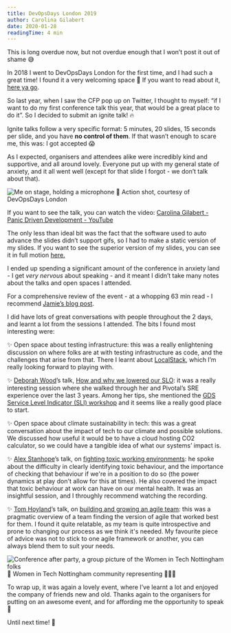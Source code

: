 ```yaml
---
title: DevOpsDays London 2019
author: Carolina Gilabert
date: 2020-01-28
readingTime: 4 min
---
```


This is long overdue now, but not overdue enough that I won’t post it out of shame 😅

In 2018 I went to DevOpsDays London for the first time,  and I had such a great time! I found it a very welcoming space 🙂 If you want to read about it, [here ya go](/blog/devopsdays-london-2018).

So last year, when I saw the CFP pop up on Twitter, I thought to myself: “if I want to do my first conference talk this year, that would be a great place to do it”. So I decided to submit an ignite talk! 🔥

Ignite talks follow a very specific format: 5 minutes, 20 slides, 15 seconds per slide, and you have **no control of them**. If that wasn’t enough to scare me, this was: I got accepted 😱

As I expected, organisers and attendees alike were incredibly kind and supportive, and all around lovely. Everyone put up with my general state of anxiety, and it all went well (except for that slide I forgot - we don’t talk about that).

![Me on stage, holding a microphone](/images/devopsdays-london-2019/dod-ldn-talk.jpg)
📸 Action shot, courtesy of DevOpsDays London

If you want to see the talk, you can watch the video:
[Carolina Gilabert - Panic Driven Development - YouTube](https://www.youtube.com/watch?v=yVWNuv_j05k&t=4s)

The only less than ideal bit was the fact that the software used to auto advance the slides didn’t support gifs, so I had to make a static version of my slides. If you want to see the superior version of my slides, you can see it in full motion [here.](https://talks.carolgilabert.me/decks/panic-driven-development/)

I ended up spending a significant amount of the conference in anxiety land - I get *very nervous* about speaking - and it meant I didn’t take many notes about the talks and open spaces I attended.

For a comprehensive review of the event - at a whopping 63 min read - I recommend [Jamie’s blog post](https://www.jvt.me/posts/2019/10/12/devopsdays-london-2019/). 

I did have lots of great conversations with people throughout the 2 days, and learnt a lot from the sessions I attended. The bits I found most interesting were:

✨ Open space about testing infrastructure: this was a really enlightening discussion on where folks are at with testing infrastructure as code, and the challenges that arise from that. There I learnt about [LocalStack](https://localstack.cloud/), which I’m really looking forward to playing with.

✨ [Deborah Wood](https://twitter.com/Debs_za)’s talk, [How and why we lowered our SLO](https://www.youtube.com/watch?v=qL8ZXpiWaes): it was a really interesting session where she walked through her and Pivotal’s SRE experience over the last 3 years. Among her tips, she mentioned the [GDS Service Level Indicator (SLI) workshop](https://gds-way.cloudapps.digital/standards/slis.html#run-a-service-level-indicator-sli-workshop) and it seems like a really good place to start.

✨ Open space about climate sustainability in tech: this was a great conversation about the impact of tech to our climate and possible solutions. We discussed how useful it would be to have a cloud hosting CO2 calculator, so we could have a tangible idea of what our systems’ impact is.

✨ [Alex Stanhope](https://twitter.com/alex_stanhope)’s talk, on [fighting toxic working environments](https://www.youtube.com/watch?v=Em-PLyI_VDI): he spoke about the difficulty in clearly identifying toxic behaviour, and the importance of checking that behaviour if we're in a position to do so (the power dynamics at play don't allow for this at times). He also covered the impact that toxic behaviour at work can have on our mental health. It was an insightful session, and I throughly recommend watching the recording.

✨ [Tom Hoyland](https://twitter.com/thatagile)’s talk, on [building and growing an agile team](https://www.youtube.com/watch?v=v-fZfiVxX6Q): this was a pragmatic overview of a team finding the version of agile that worked best for them. I found it quite relatable, as my team is quite introspective and prone to changing our process as we think it's needed. My favourite piece of advice was not to stick to one agile framework or another, you can always blend them to suit your needs.


![Conference after party, a group picture of the Women in Tech Nottingham folks](/images/devopsdays-london-2019/dod-ldn-wit.jpg)
📸 Women in Tech Nottingham community representing 💁‍♀️✨

To wrap up, it was again a lovely event, where I’ve learnt a lot and enjoyed the company of friends new and old. Thanks again to the organisers for putting on an awesome event, and for affording me the opportunity to speak 💛

Until next time! 👋